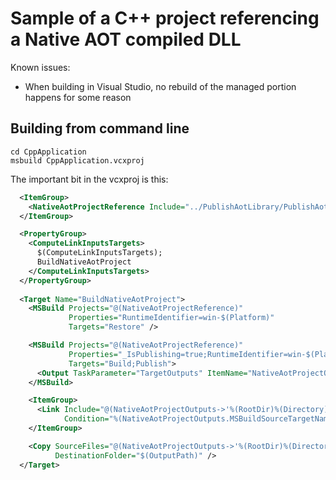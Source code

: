 # Sample of a C++ project referencing a Native AOT compiled DLL

Known issues:

* When building in Visual Studio, no rebuild of the managed portion happens for some reason

## Building from command line

```
cd CppApplication
msbuild CppApplication.vcxproj
```

The important bit in the vcxproj is this:

```xml
  <ItemGroup>
    <NativeAotProjectReference Include="../PublishAotLibrary/PublishAotLibrary.csproj" />
  </ItemGroup>

  <PropertyGroup>
    <ComputeLinkInputsTargets>
      $(ComputeLinkInputsTargets);
      BuildNativeAotProject
    </ComputeLinkInputsTargets>
  </PropertyGroup>
	
  <Target Name="BuildNativeAotProject">
    <MSBuild Projects="@(NativeAotProjectReference)"
             Properties="RuntimeIdentifier=win-$(Platform)"
             Targets="Restore" />

    <MSBuild Projects="@(NativeAotProjectReference)"
             Properties="_IsPublishing=true;RuntimeIdentifier=win-$(Platform)"
             Targets="Build;Publish">
      <Output TaskParameter="TargetOutputs" ItemName="NativeAotProjectOutputs" />
    </MSBuild>

    <ItemGroup>
      <Link Include="@(NativeAotProjectOutputs->'%(RootDir)%(Directory)native\%(Filename).lib')"
            Condition="%(NativeAotProjectOutputs.MSBuildSourceTargetName) == 'Build'" />
    </ItemGroup>

    <Copy SourceFiles="@(NativeAotProjectOutputs->'%(RootDir)%(Directory)native\%(Filename).dll')"
          DestinationFolder="$(OutputPath)" />
  </Target>
```
